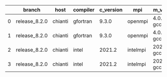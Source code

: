 |    | branch        | host    | compiler   | c_version   | mpi      | m_version          | o_g   | os    | build   | u_pass   | u_fail   | s_pass   | s_fail   | e_pass   | e_fail   | nuopc_pass   | nuopc_fail   | artifacts_hash                                                                                             | modified            |
|----|---------------|---------|------------|-------------|----------|--------------------|-------|-------|---------|----------|----------|----------|----------|----------|----------|--------------|--------------|------------------------------------------------------------------------------------------------------------|---------------------|
|  0 | release_8.2.0 | chianti | gfortran   | 9.3.0       | openmpi  | 4.0.5-gcc-9.3.0    | O     | Linux | Pass    | pending  | pending  | pending  | pending  | pending  | pending  | pending      | pending      | [artifacts](https://github.com/esmf-org/esmf-test-artifacts/tree/351da6db19c50188d4ff53a758b6cf62bd004e99) | 02/28/2022_23:07:31 |
|  1 | release_8.2.0 | chianti | gfortran   | 9.3.0       | openmpi  | 4.0.5-gcc-9.3.0    | g     | Linux | Pass    | 8926     | 0        | 49       | 0        | 80       | 0        | 44           | 6            | [artifacts](https://github.com/esmf-org/esmf-test-artifacts/tree/f5f3e56a58d231b7ad04b8b784f6726f5db10a5d) | 02/28/2022_23:07:31 |
|  2 | release_8.2.0 | chianti | intel      | 2021.2      | intelmpi | 2021.2.0-gcc-9.3.0 | O     | Linux | Pass    | 8926     | 0        | 49       | 0        | 80       | 0        | 44           | 6            | [artifacts](https://github.com/esmf-org/esmf-test-artifacts/tree/5e9f81f828c667e471a0e1eaae9569ab3a66dfbb) | 02/28/2022_23:07:31 |
|  3 | release_8.2.0 | chianti | intel      | 2021.2      | intelmpi | 2021.2.0-gcc-9.3.0 | g     | Linux | Pass    | 8926     | 0        | 49       | 0        | 80       | 0        | 44           | 6            | [artifacts](https://github.com/esmf-org/esmf-test-artifacts/tree/d8915c4906afa5da450995a9a3052059b8de4be0) | 02/28/2022_23:07:31 |